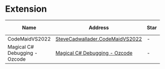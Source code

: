# Extension
Name| Address | Star| Last Update
-|-|-|-|
CodeMaidVS2022|[SteveCadwallader.CodeMaidVS2022](https://marketplace.visualstudio.com/items?itemName=SteveCadwallader.CodeMaidVS2022)|-|-
Magical C# Debugging - Ozcode|[Magical C# Debugging - Ozcode](https://marketplace.visualstudio.com/items?itemName=CodeValueLtd.OzCode)|-|-
